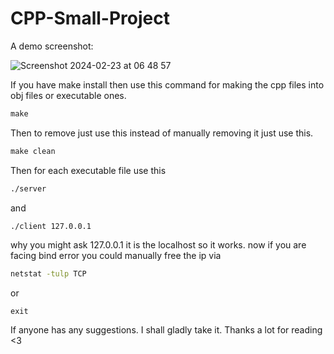 # CPP-Small-Project

A demo screenshot:

![Screenshot 2024-02-23 at 06 48 57](https://github.com/Miku-the-best/CPP-Small-Project/assets/144621806/e89faf1e-eff7-4fa1-a78c-37e6990bff62)


If you have make install then use this command for making the cpp files into obj files or executable ones.
```cmd
make
```
Then to remove just use this instead of manually removing it just use this.
```cmd
make clean
```
Then for each executable file use this
```cmd
./server
```
and
```cmd
./client 127.0.0.1
```
why you might ask 127.0.0.1 it is the localhost so it works. now if you are facing bind error you could manually free the ip via 
```cmd
netstat -tulp TCP
```
or
```terminal
exit
```

If anyone has any suggestions. I shall gladly take it. Thanks a lot for reading <3
